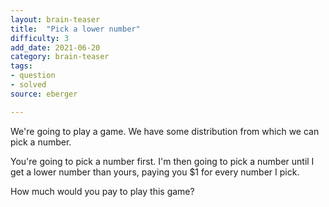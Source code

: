 ```yaml
---
layout: brain-teaser
title:  "Pick a lower number"
difficulty: 3
add_date: 2021-06-20
category: brain-teaser
tags:
- question
- solved
source: eberger

---
```


We're going to play a game.  We have some distribution from which we can pick a number.

You're going to pick a number first.  I'm then going to pick a number until I get a lower number than yours, paying you $1 for every number I pick.

How much would you pay to play this game?
